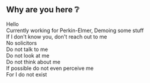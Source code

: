 ## Why are you here :grey_question:

Hello\
Currently working for Perkin-Elmer, Demoing some stuff\
If I don't know you, don't reach out to me\
No solicitors\
Do not talk to me\
Do not look at me\
Do not think about me\
If possible do not even perceive me\
For I do not exist

